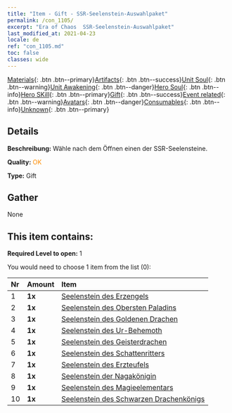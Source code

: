 ```yaml
---
title: "Item - Gift - SSR-Seelenstein-Auswahlpaket"
permalink: /con_1105/
excerpt: "Era of Chaos  SSR-Seelenstein-Auswahlpaket"
last_modified_at: 2021-04-23
locale: de
ref: "con_1105.md"
toc: false
classes: wide
---
```

 [Materials](/ItemsDE/){: .btn .btn--primary}[Artifacts](/ItemsDE/Artifacts/){: .btn .btn--success}[Unit Soul](/ItemsDE/UnitSoul/){: .btn .btn--warning}[Unit Awakening](/ItemsDE/UnitAwakening/){: .btn .btn--danger}[Hero Soul](/ItemsDE/HeroSoul/){: .btn .btn--info}[Hero SKill](/ItemsDE/HeroSkill/){: .btn .btn--primary}[Gift](/ItemsDE/Gift/){: .btn .btn--success}[Event related](/ItemsDE/Events/){: .btn .btn--warning}[Avatars](/ItemsDE/Avatars/){: .btn .btn--danger}[Consumables](/ItemsDE/Consumables/){: .btn .btn--info}[Unknown](/ItemsDE/Unknown/){: .btn .btn--primary}

## Details
 **Beschreibung:** Wähle nach dem Öffnen einen der SSR-Seelensteine.

 **Quality:** <span style="color: #FF8C00">OK</span>

 **Type:** Gift

## Gather

  None

## This item contains:

 **Required Level to open:** 1

 You would need to choose 1 item from the list (0):

  | Nr | Amount |     Item    |
  |:---|:-------|:------------|
  | 1 |  **1x** | [Seelenstein des Erzengels](/ItemsDE/unt_288/) |  | 
  | 2 |  **1x** | [Seelenstein des Obersten Paladins](/ItemsDE/unt_289/) |  | 
  | 3 |  **1x** | [Seelenstein des Goldenen Drachen](/ItemsDE/unt_295/) |  | 
  | 4 |  **1x** | [Seelenstein des Ur-Behemoth](/ItemsDE/unt_311/) |  | 
  | 5 |  **1x** | [Seelenstein des Geisterdrachen](/ItemsDE/unt_303/) |  | 
  | 6 |  **1x** | [Seelenstein des Schattenritters](/ItemsDE/unt_302/) |  | 
  | 7 |  **1x** | [Seelenstein des Erzteufels](/ItemsDE/unt_318/) |  | 
  | 8 |  **1x** | [Seelenstein der Nagakönigin](/ItemsDE/unt_325/) |  | 
  | 9 |  **1x** | [Seelenstein des Magieelementars](/ItemsDE/unt_347/) |  | 
  | 10 |  **1x** | [Seelenstein des Schwarzen Drachenkönigs](/ItemsDE/unt_334/) |  | 
